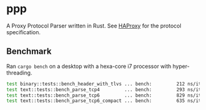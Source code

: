 # ppp
A Proxy Protocol Parser written in Rust.
See [HAProxy](https://www.haproxy.org/download/1.8/doc/proxy-protocol.txt) for the protocol specification.

## Benchmark
Ran `cargo bench` on a desktop with a hexa-core i7 processor with hyper-threading.

```bash
test binary::tests::bench_header_with_tlvs ... bench:         212 ns/iter (+/- 1)
test text::tests::bench_parse_tcp4         ... bench:         293 ns/iter (+/- 7)
test text::tests::bench_parse_tcp6         ... bench:         829 ns/iter (+/- 6)
test text::tests::bench_parse_tcp6_compact ... bench:         635 ns/iter (+/- 2)
```